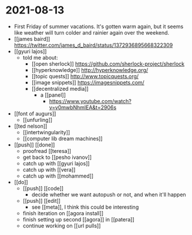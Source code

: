 # 2021-08-13

- First Friday of summer vacations. It's gotten warm again, but it seems like weather will turn colder and rainier again over the weekend.
- [[james baird]] https://twitter.com/james_d_baird/status/1372936895668322309
- [[gyuri lajos]]
  - told me about:
    - [[open sherlock]] https://github.com/sherlock-project/sherlock
    - [[hyperknowledge]] http://hyperknowledge.org/
    - [[topic quests]] http://www.topicquests.org/
    - [[image snippets]] https://imagesnippets.com/
    - [[decentralized media]]
      - a [[panel]]
        - https://www.youtube.com/watch?v=v0mwbNhmlEA&t=2906s
- [[font of augurs]]
  - [[unfurling]]
- [[ted nelson]]
  - [[intertwingularity]]
  - [[computer lib dream machines]]
- [[push]] [[done]]
  - proofread [[teresa]]
  - get back to [[pesho ivanov]]
  - catch up with [[gyuri lajos]]
  - catch up with [[vera]]
  - catch up with [[mohammed]]
- [[do]]
  - [[push]] [[code]]
    - decide whether we want autopush or not, and when it'll happen
  - [[push]] [[edit]]
    - see [[meta]], I think this could be interesting
  - finish iteration on [[agora install]]
  - finish setting up second [[agora]] in [[patera]]
  - continue working on [[url pulls]]